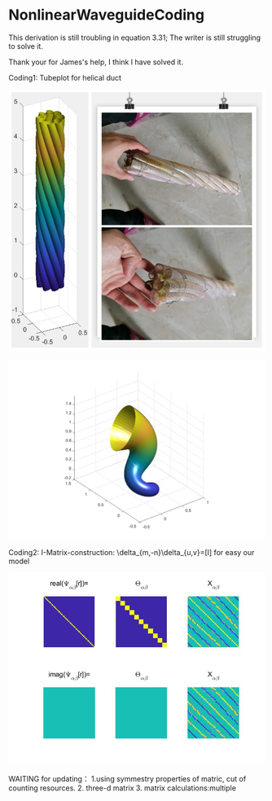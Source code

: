 # NonlinearWaveguideCoding
 
This derivation is still troubling in equation 3.31; The writer is still struggling to solve it.

Thank your for James's help, I think I have solved it.




Coding1: Tubeplot for helical duct

![](https://github.com/Jiaqi-knight/NonlinearWaveguideCoding/blob/master/coding/tubeplot/RealHelicalDucts.jpg)

![](https://github.com/Jiaqi-knight/NonlinearWaveguideCoding/blob/master/coding1/tubeplot/HelicalDucts(s).jpg)

Coding2: I-Matrix-construction: \delta_{m,-n}\delta_{u,v}=[I] for easy our model

![](https://github.com/Jiaqi-knight/NonlinearWaveguideCoding/blob/master/coding2/Psi_alpha_beta%5Br%5D.jpg)

WAITING for updating： 1.using symmestry properties of matric, cut of counting resources. 2. three-d matrix 3. matrix calculations:multiple
